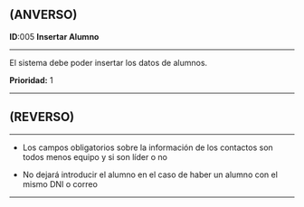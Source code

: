 ## (ANVERSO)
**ID**:005 **Insertar Alumno**

----

El sistema debe poder insertar los datos de alumnos.

**Prioridad:** 1

----

## (REVERSO)

----

* Los campos obligatorios sobre la información de los contactos son todos menos equipo y si son líder o no

* No dejará introducir el alumno en el caso de haber un alumno con el mismo DNI o correo

----